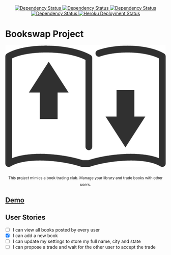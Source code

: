 <div align='center'>
<!-- Build status -->
<a href='https://circleci.com/gh/bhefty/bookswap-project' target='_blank'>
  <img src='https://circleci.com/gh/bhefty/bookswap-project.svg?style=shield' alt='Dependency Status' />
</a>
<!-- Test coverage -->
<a href='https://coveralls.io/github/bhefty/bookswap-project?branch=master' target='_blank'>
  <img src='https://coveralls.io/repos/github/bhefty/bookswap-project/badge.svg?branch=master' alt='Dependency Status' />
</a>
<!-- depedency status -->
<a href='https://david-dm.org/bhefty/bookswap-project' target='_blank'>
  <img src='https://david-dm.org/bhefty/bookswap-project/status.svg' alt='Dependency Status' />
</a>
<!-- devDepedency status -->
<a href='https://david-dm.org/bhefty/bookswap-project?type=dev' target='_blank'>
  <img src='https://david-dm.org/bhefty/bookswap-project/dev-status.svg' alt='Dependency Status' />
</a>
<!-- Heroku Deployment status -->
<a href='http://bhefty-bookswap-project.herokuapp.com' target='_blank'>
  <img src='http://heroku-badge.herokuapp.com/?app=bhefty-bookswap-project&style=flat&svg=1' alt='Heroku Deployment Status' />
</a>
</div>

# Bookswap Project
<div align='center'>
  <img src='app/components/Header/logo_dark.png' alt='Bookswap logo' />
</div>

<br />

<div align='center'>
  <sub>This project mimics a book trading club. Manage your library and trade books with other users.</sub>
</div>

## [Demo](http://bhefty-bookswap-project.herokuapp.com)

## User Stories

- [ ] I can view all books posted by every user
- [x] I can add a new book
- [ ] I can update my settings to store my full name, city and state
- [ ] I can propose a trade and wait for the other user to accept the trade